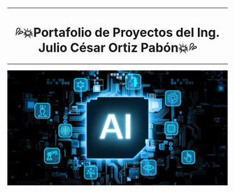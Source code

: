 ***
# <h1 align="center">  💦💥Portafolio de Proyectos del Ing. Julio César Ortiz Pabón💥💦 </h1>
***

![img](Inteligencia-artificial.jpg)

<!--
**jortiz112/jortiz112** is a ✨ _special_ ✨ repository because its `README.md` (this file) appears on your GitHub profile.

Here are some ideas to get you started:

- 🔭 I’m currently working on ...
- 🌱 I’m currently learning ...
- 👯 I’m looking to collaborate on ...
- 🤔 I’m looking for help with ...
- 💬 Ask me about ...
- 📫 How to reach me: ...
- 😄 Pronouns: ...
- ⚡ Fun fact: ...
-->
